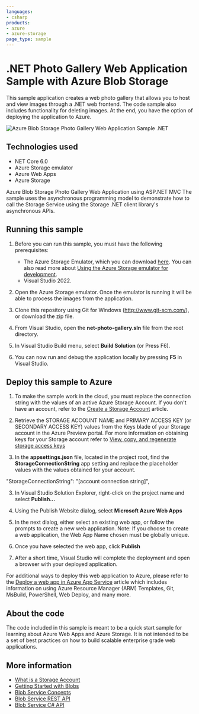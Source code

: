 ```yaml
---
languages:
- csharp
products:
- azure
- azure-storage
page_type: sample
---
```


# .NET Photo Gallery Web Application Sample with Azure Blob Storage

This sample application creates a web photo gallery that allows you to host and view images through a .NET web frontend. The code sample also includes functionality for deleting images. At the end, you have the option of deploying the application to Azure.

![Azure Blob Storage Photo Gallery Web Application Sample .NET](./images/photo-gallery.png)

## Technologies used
- NET Core 6.0
- Azure Storage emulator
- Azure Web Apps
- Azure Storage

Azure Blob Storage Photo Gallery Web Application using ASP.NET MVC The sample uses the asynchronous programming model to demonstrate how to call the Storage Service using the Storage .NET client library's asynchronous APIs.

## Running this sample
1. Before you can run this sample, you must have the following prerequisites:
	- The Azure Storage Emulator, which you can download [here](https://go.microsoft.com/fwlink/?linkid=717179&clcid=0x409). You can also read more about [Using the Azure Storage emulator for development](https://docs.microsoft.com/en-us/azure/storage/common/storage-use-emulator).
	- Visual Studio 2022.

2. Open the Azure Storage emulator. Once the emulator is running it will be able to process the images from the application.

3. Clone this repository using Git for Windows (http://www.git-scm.com/), or download the zip file.

4. From Visual Studio, open the **net-photo-gallery.sln** file from the root directory.

5. In Visual Studio Build menu, select **Build Solution** (or Press F6).

6. You can now run and debug the application locally by pressing **F5** in Visual Studio.

## Deploy this sample to Azure

1. To make the sample work in the cloud, you must replace the connection string with the values of an active Azure Storage Account. If you don't have an account, refer to the [Create a Storage Account](https://azure.microsoft.com/en-us/documentation/articles/storage-create-storage-account/) article.

2. Retrieve the STORAGE ACCOUNT NAME and PRIMARY ACCESS KEY (or SECONDARY ACCESS KEY) values from the Keys blade of your Storage account in the Azure Preview portal. For more information on obtaining keys for your Storage account refer to [View, copy, and regenerate storage access keys](https://azure.microsoft.com/en-us/documentation/articles/storage-create-storage-account/#view-copy-and-regenerate-storage-access-keys)

2. In the **appsettings.json** file, located in the project root, find the **StorageConnectionString** app setting and replace the placeholder values with the values obtained for your account.

  "StorageConnectionString": "[account connection string]",

3. In Visual Studio Solution Explorer, right-click on the project name and select **Publish...**

4. Using the Publish Website dialog, select **Microsoft Azure Web Apps**

5. In the next dialog, either select an existing web app, or follow the prompts to create a new web application. Note: If you choose to create a web application, the Web App Name chosen must be globally unique.

6. Once you have selected the web app, click **Publish**

7. After a short time, Visual Studio will complete the deployment and open a browser with your deployed application.

For additional ways to deploy this web application to Azure, please refer to the [Deploy a web app in Azure App Service](https://azure.microsoft.com/en-us/documentation/articles/web-sites-deploy/) article which includes information on using Azure Resource Manager (ARM) Templates, Git, MsBuild, PowerShell, Web Deploy, and many more.

## About the code
The code included in this sample is meant to be a quick start sample for learning about Azure Web Apps and Azure Storage. It is not intended to be a set of best practices on how to build scalable enterprise grade web applications.

## More information
- [What is a Storage Account](http://azure.microsoft.com/en-us/documentation/articles/storage-whatis-account/)
- [Getting Started with Blobs](http://azure.microsoft.com/en-us/documentation/articles/storage-dotnet-how-to-use-blobs/)
- [Blob Service Concepts](http://msdn.microsoft.com/en-us/library/dd179376.aspx)
- [Blob Service REST API](http://msdn.microsoft.com/en-us/library/dd135733.aspx)
- [Blob Service C# API](http://go.microsoft.com/fwlink/?LinkID=398944)

